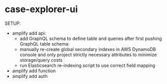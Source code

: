 # case-explorer-ui

SETUP:
- amplify add api:
    - add GraphQL schema to define table and queries
    after first pushing GraphQL table schema:
    - manually re-create global secondary indexes in AWS DynamoDB console and only project strictly necessary attributes to minimize storage/query costs
    - run Elasticsearch re-indexing script to use correct field mapping
- amplify add function
- amplify add auth
